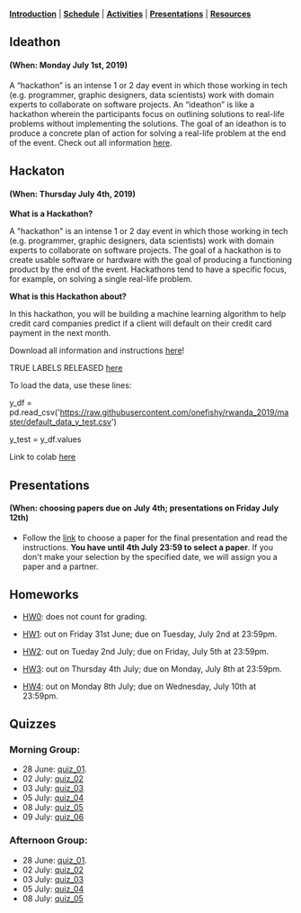 [**Introduction**](https://melaniefp.github.io/intro_to_ML_DSC6135/) | [**Schedule**](schedule.html) | [**Activities**](activities.html) | [**Presentations**](papers/presentations.html) | [**Resources**](references.html)

## Ideathon
#### (When: Monday July 1st, 2019)

A “hackathon” is an intense 1 or 2 day event in which those working in tech (e.g. programmer, graphic designers, data scientists) work with domain experts to collaborate on software projects. An “ideathon” is like a hackathon wherein the participants focus on outlining solutions to real-life problems without implementing the solutions. The goal of an ideathon is to produce a concrete plan of action for solving a real-life problem at the end of the event. Check out all information [here](https://docs.google.com/document/d/18zX8fHoosjsIoUFmhmZ9GdhB6ZjSFNqCyILRMtCCP4E/edit?usp=sharing).

## Hackaton
#### (When: Thursday July 4th, 2019)

**What is a Hackathon?**

A "hackathon" is an intense 1 or 2 day event in which those working in tech (e.g. programmer, graphic designers, data scientists) work with domain experts to collaborate on software projects.
The goal of a hackathon is to create usable software or hardware with the goal of producing a functioning product by the end of the event. Hackathons tend to have a specific focus, for example, on solving a single real-life problem.

**What is this Hackathon about?**

In this hackathon, you will be building a machine learning algorithm to help credit card companies predict if a client will default on their credit card payment in the next month.

Download all information and instructions [here](slides/hackathon.zip)!

TRUE LABELS RELEASED [here](default_data_y_test.csv)

To load the data, use these lines:

y_df = pd.read_csv('https://raw.githubusercontent.com/onefishy/rwanda_2019/master/default_data_y_test.csv')

y_test = y_df.values


Link to colab [here](https://tinyurl.com/y3unbehn)

## Presentations
#### (When: choosing papers due on July 4th; presentations on Friday July 12th)

* Follow the [link](presentation/presentation.md) to choose a paper for the final
presentation and read the instructions. **You have until 4th July 23:59 to select a paper**.
If you don't make your selection by the specified date, we will assign you a paper and a partner.

## Homeworks

* [HW0](hw/hw0.md): does not count for grading.

* [HW1](hw/hw1.md): out on Friday 31st June; due on Tuesday, July 2nd at 23:59pm.

* [HW2](hw/hw2.md): out on Tueday 2nd July; due on Friday, July 5th at 23:59pm.

* [HW3](hw/hw3.md): out on Thursday 4th July; due on Monday, July 8th at 23:59pm.

* [HW4](hw/hw4.md): out on Monday 8th July; due on Wednesday, July 10th at 23:59pm.

## Quizzes

### Morning Group:

* 28 June: [quiz_01](https://docs.google.com/forms/d/1gdUIEedv8AQIRTu1uKUPib9eMmp_5Vl2vj0GAfipMaI/edit).
* 02 July: [quiz_02](https://docs.google.com/forms/d/1ZXHNtyI9-uNDCA-H8FOL1djoInHEm40AinhQFXbrq14/viewform?edit_requested=true)
* 03 July: [quiz_03](https://docs.google.com/forms/d/1JNsiqCaeX7oYNpRrBZLksCQHYzoiFBcc3LgJQrRorqc)
* 05 July: [quiz_04](https://docs.google.com/forms/d/1yK5nhfIbKf_d2bQnTInMVXL4BPVBlngoe9t9tr2XdgU/edit)
* 08 July: [quiz_05](https://docs.google.com/forms/d/1lfqF9hNiTNdmXSMJv0zdXeJDVdLPMWEDM5BKRjXKKu4/edit)
* 09 July: [quiz_06](https://docs.google.com/forms/d/1FDWuYJG4uWWyoddQWRbwF14diWbJZaR4HAfjBmELxeo/edit
)



### Afternoon Group:

* 28 June: [quiz_01](https://docs.google.com/forms/d/1gdUIEedv8AQIRTu1uKUPib9eMmp_5Vl2vj0GAfipMaI/edit).
* 02 July: [quiz_02](https://docs.google.com/forms/d/1x41HrMIxJz2R7hqGIQoAwMlF_LhEddr3GmVyMCIt0zg/edit#responses)
* 03 July: [quiz_03](https://docs.google.com/forms/d/1AbX60y1f3ejihr-IDorN9l-TO_F9WMxxC0l3PXovJKc)
* 05 July: [quiz_04](https://docs.google.com/forms/d/1yK5nhfIbKf_d2bQnTInMVXL4BPVBlngoe9t9tr2XdgU/edit)
* 08 July: [quiz_05](https://docs.google.com/forms/d/1lfqF9hNiTNdmXSMJv0zdXeJDVdLPMWEDM5BKRjXKKu4/edit)
